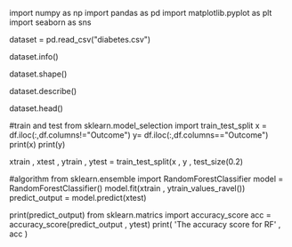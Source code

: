 import numpy as np
import pandas as pd
import matplotlib.pyplot as plt
import seaborn as sns

dataset = pd.read_csv("diabetes.csv")

dataset.info()

dataset.shape()

dataset.describe()

dataset.head()

#train and test
from sklearn.model_selection import train_test_split
x = df.iloc(:,df.columns!="Outcome")
y= df.iloc(:,df.columns=="Outcome")
print(x) 
print(y) 

xtrain , xtest , ytrain , ytest = train_test_split(x , y , test_size(0.2)

#algorithm
from sklearn.ensemble import RandomForestClassifier
model = RandomForestClassifier()
model.fit(xtrain , ytrain_values_ravel())
predict_output = model.predict(xtest)

print(predict_output)
from sklearn.matrics import accuracy_score
acc = accuracy_score(predict_output , ytest)
print( 'The accuracy score for RF' , acc )

